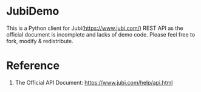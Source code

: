 # JubiDemo
This is a Python client for Jubi(https://www.jubi.com/) REST API as the official document is incomplete and lacks of demo code. 
Please feel free to fork, modify & redistribute.

# Reference
1. The Official API Document: https://www.jubi.com/help/api.html
